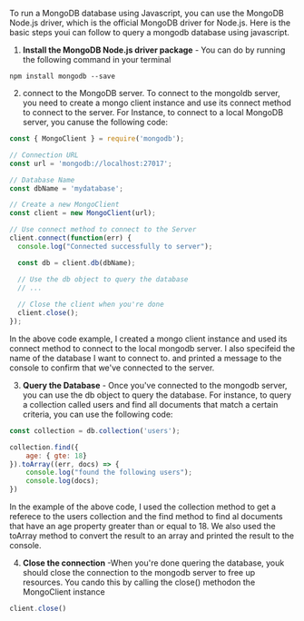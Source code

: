To run a MongoDB database using Javascript, you can use the MongoDB Node.js driver, which is the official MongoDB driver for Node.js. Here is the basic steps youi can follow to query a mongodb database using javascript.

1.   **Install the MongoDB Node.js driver package** - You can do by running the following command in your terminal

```shell
npm install mongodb --save
```



2.   connect to the MongoDB server. To connect to the mongoldb server, you need to create a mongo client instance and use its connect method to connect to the server. For Instance, to connect to a local MongoDB server, you canuse the following code:

```javascript
const { MongoClient } = require('mongodb');

// Connection URL
const url = 'mongodb://localhost:27017';

// Database Name
const dbName = 'mydatabase';

// Create a new MongoClient
const client = new MongoClient(url);

// Use connect method to connect to the Server
client.connect(function(err) {
  console.log("Connected successfully to server");

  const db = client.db(dbName);

  // Use the db object to query the database
  // ...
  
  // Close the client when you're done
  client.close();
});

```

In the above code example, I created a mongo client instance and used its connect method to connect to the local mongodb server. I also specifeid the name of the database I want to connect to. and printed a message to the console to confirm that we've connected to the server.

3.   **Query the Database** - Once you've connected to the mongodb server, you can use the db object to query the database. For instance, to query a collection called users and find all documents that match a certain criteria, you can use the following code:

```javascript
const collection = db.collection('users');

collection.find({
    age: { gte: 18}
}).toArray((err, docs) => {
    console.log("found the following users");
    console.log(docs);
})
```

In the example of the above code, I used the collection method to get a referece to the users collection and the find method to find al documents that have an age property greater than or equal to 18. We also used the toArray method to convert the result to an array and printed the result to the console.

4.   **Close the connection** -When you're done quering the database, youk should close the connection to the mongodb server to free up resources. You cando this by calling the close() methodon the MongoClient instance



```javascript
client.close()
```

